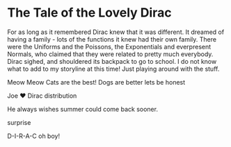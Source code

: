 # The Tale of the Lovely Dirac
For as long as it remembered Dirac knew that it was different.
It dreamed of having a family - lots of the functions it knew had their own family. There were the Uniforms and the Poissons, the Exponentials and everpresent Normals, who claimed that they were related to pretty much everybody. Dirac sighed, and shouldered its backpack to go to school.
I do not know what to add to my storyline at this time!
Just playing around with the stuff.


Meow Meow Cats are the best!
Dogs are better lets be honest 

Joe :heart: Dirac distribution


He always wishes summer could come back sooner.

surprise

D-I-R-A-C oh boy!
